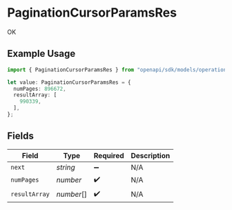 # PaginationCursorParamsRes

OK

## Example Usage

```typescript
import { PaginationCursorParamsRes } from "openapi/sdk/models/operations";

let value: PaginationCursorParamsRes = {
  numPages: 896672,
  resultArray: [
    990339,
  ],
};
```

## Fields

| Field              | Type               | Required           | Description        |
| ------------------ | ------------------ | ------------------ | ------------------ |
| `next`             | *string*           | :heavy_minus_sign: | N/A                |
| `numPages`         | *number*           | :heavy_check_mark: | N/A                |
| `resultArray`      | *number*[]         | :heavy_check_mark: | N/A                |